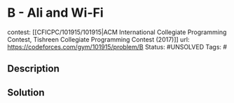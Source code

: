 # B - Ali and Wi-Fi

contest: [[CFICPC/101915/101915|ACM International Collegiate Programming Contest, Tishreen Collegiate Programming Contest (2017)]]
url: https://codeforces.com/gym/101915/problem/B
Status: #UNSOLVED
Tags: #

## Description

## Solution


